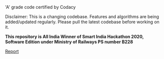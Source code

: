 'A' grade code certified by Codacy

Disclaimer: This is a changing codebase.
Features and algorithms are being added/updated regularly.
Please pull the latest codebase before working on it.

**This repository is All India Winner of Smart India Hackathon 2020, Software Edition under Ministry of Railways PS number B228**

[Report](https://docs.google.com/document/d/1d-U4faC73bddRVrdA9j3_mn2G9PmpQqYA8evZbq0RlQ/edit?usp=sharing)




